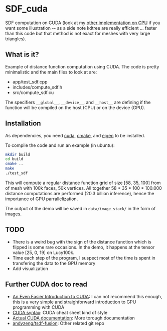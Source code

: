 # SDF_cuda
SDF computation on CUDA (look at my [other implementation on CPU](https://github.com/rFalque/voxelization_and_sdf) if you want some illustration -- as a side note kdtree are really efficient ... faster than this code but that method is not exact for meshes with very large triangles).

## What is it?
Example of distance function computation using CUDA. The code is pretty minimalistic and the main files to look at are:
* app/test_sdf.cpp
* includes/compute_sdf.h
* src/compute_sdf.cu

The specifiers `__global__`, `__device__`, and `__host__` are defining if the function will be compiled on the host (CPU) or on the device (GPU).

## Installation
As dependencies, you need [cuda](https://docs.nvidia.com/cuda/cuda-installation-guide-linux/index.html#runfile), [cmake](https://cgold.readthedocs.io/en/latest/first-step/installation.html), and [eigen](https://eigen.tuxfamily.org/dox/GettingStarted.html) to be installed.

To compile the code and run an example (in ubuntu):
```bash
mkdir build
cd build
cmake ..
make
./test_sdf
```

This will compute a regular distance function grid of size [58, 35, 100] from of mesh with 100k faces, 50k vertices. All together 58 * 35 * 100 * 100.000 distance computations are performed (20.3 billion inference), hence the importance of GPU parrallelization.

The output of the demo will be saved in `data/image_stack/` in the form of images.

## TODO
* There is a weird bug with the sign of the distance function which is flipped is some rare occasions. In the demo, it happens at the tensor value [25, 0, 19] on Lucy100k.
* Time each step of the program, I suspect most of the time is spent in transfering the data to the GPU memory
* Add visualization

## Further CUDA doc to read
* [An Even Easier Introduction to CUDA](https://devblogs.nvidia.com/even-easier-introduction-cuda/): I can not recommend this enough, this is a very simple and straighforward introduction to GPU programming with CUDA
* [CUDA syntax](http://www.icl.utk.edu/~mgates3/docs/cuda.html): CUDA cheat sheet kind of style
* [Actual CUDA documentation](https://docs.nvidia.com/cuda/cuda-c-best-practices-guide/index.html): More torough documentation
* [andyzeng/tsdf-fusion](https://github.com/andyzeng/tsdf-fusion): Other related git repo
